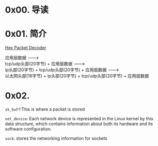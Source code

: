 # 0x00. 导读

# 0x01. 简介

[Hex Packet Decoder](https://hpd.gasmi.net/)

应用层数据 --->  
tcp/udp头部(20字节) + 应用层数据 --->  
ip头部(20字节) + tcp/udp头部(20字节) + 应用层数据 --->  
以太网头部(18字节) + ip头部(20字节) + tcp/udp头部(20字节) + 应用层数据

# 0x02. 

`sk_buff`:This is where a packet is stored

`net_device`: Each network device is represented in the Linux kernel by this data structure, which contains information about both its hardware and its software configuration. 

`sock`: stores the networking information for sockets